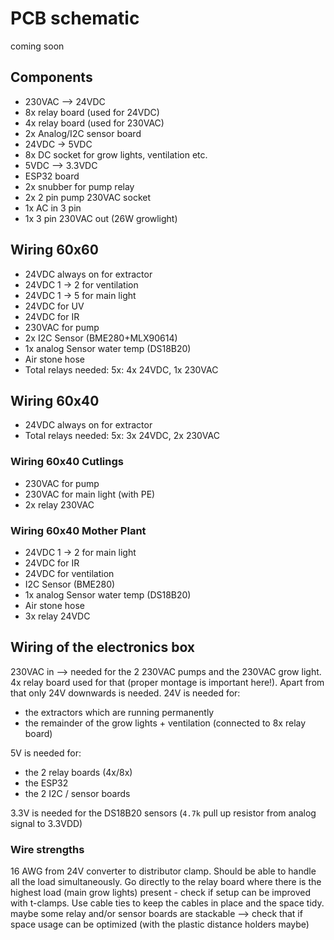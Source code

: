 # PCB schematic
coming soon

## Components
- 230VAC --> 24VDC
- 8x relay board (used for 24VDC)
- 4x relay board (used for 230VAC)
- 2x Analog/I2C sensor board
- 24VDC -> 5VDC
- 8x DC socket for grow lights, ventilation etc.
- 5VDC --> 3.3VDC
- ESP32 board
- 2x snubber for pump relay
- 2x 2 pin pump 230VAC socket
- 1x AC in 3 pin
- 1x 3 pin 230VAC out (26W growlight)

## Wiring 60x60
- 24VDC always on for extractor
- 24VDC 1 -> 2 for ventilation
- 24VDC 1 -> 5 for main light
- 24VDC for UV
- 24VDC for IR
- 230VAC for pump
- 2x I2C Sensor (BME280+MLX90614)
- 1x analog Sensor water temp (DS18B20)
- Air stone hose
- Total relays needed: 5x: 4x 24VDC, 1x 230VAC

## Wiring 60x40
- 24VDC always on for extractor
- Total relays needed: 5x: 3x 24VDC, 2x 230VAC

### Wiring 60x40 Cutlings
- 230VAC for pump
- 230VAC for main light (with PE)
- 2x relay 230VAC

### Wiring 60x40 Mother Plant
- 24VDC 1 -> 2 for main light
- 24VDC for IR
- 24VDC for ventilation
- I2C Sensor (BME280)
- 1x analog Sensor water temp (DS18B20)
- Air stone hose
- 3x relay 24VDC

## Wiring of the electronics box

230VAC in --> needed for the 2 230VAC pumps and the 230VAC grow light. 4x relay board used for that (proper montage is important here!). Apart from that
only 24V downwards is needed.
24V is needed for:
- the extractors which are running permanently
- the remainder of the grow lights + ventilation (connected to 8x relay board)

5V is needed for:
- the 2 relay boards (4x/8x)
- the ESP32
- the 2 I2C / sensor boards

3.3V is needed for the DS18B20 sensors (`4.7k` pull up resistor from analog signal to 3.3VDD)

### Wire strengths
16 AWG from 24V converter to distributor clamp. Should be able to handle all the load simultaneously. 
Go directly to the relay board where there is the highest load (main grow lights) present - check if setup can be improved with t-clamps.
Use cable ties to keep the cables in place and the space tidy.
maybe some relay and/or sensor boards are stackable --> check that if space usage can be optimized (with the plastic distance holders maybe)

